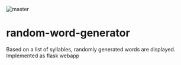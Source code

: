 ![master](https://github.com/basegpu/random-word-generator/actions/workflows/main.yml/badge.svg)

# random-word-generator
Based on a list of syllables, randomly generated words are displayed. Implemented as flask webapp
